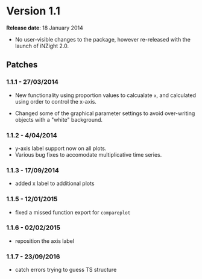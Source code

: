 # Version 1.1
__Release date__: 18 January 2014

- No user-visible changes to the package, however re-released with the
  launch of iNZight 2.0.

## Patches

### 1.1.1 - 27/03/2014

- New functionality using proportion values to calcualate `x`,
  and calculated using order to control the x-axis.

- Changed some of the graphical parameter settings to avoid
  over-writing objects with a "white" background.

### 1.1.2 - 4/04/2014

- y-axis label support now on all plots.
- Various bug fixes to accomodate multiplicative time series.

### 1.1.3 - 17/09/2014

- added x label to additional plots

### 1.1.5 - 12/01/2015

- fixed a missed function export for `compareplot`

### 1.1.6 - 02/02/2015

- reposition the axis label

### 1.1.7 - 23/09/2016

- catch errors trying to guess TS structure
